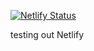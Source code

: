 [![Netlify Status](https://api.netlify.com/api/v1/badges/0d978db5-74b4-4b46-95ce-14b27a16805c/deploy-status)](https://app.netlify.com/sites/xenodochial-mestorf-10d7cd/deploys)

testing out Netlify
